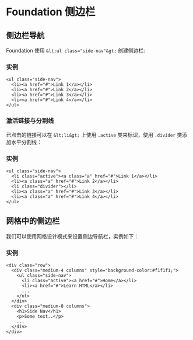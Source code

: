 # Foundation 侧边栏

## 侧边栏导航

Foundation 使用 `&lt;ul class="side-nav"&gt;` 创建侧边栏:

### 实例

```
<ul class="side-nav">
  <li><a href="#">Link 1</a></li>
  <li><a href="#">Link 2</a></li>
  <li><a href="#">Link 3</a></li>
  <li><a href="#">Link 4</a></li>
</ul>
```

### 激活链接与分割线

已点击的链接可以在 `&lt;li&gt;` 上使用 `.active` 类来标识，使用 `.divider` 类添加水平分割线：

### 实例

```
<ul class="side-nav">
  <li class="active"><a class="a" href="#">Link 1</a></li>
  <li><a class="a" href="#">Link 2</a></li>
  <li class="divider"></li>
  <li><a class="a" href="#">Link 3</a></li>
  <li><a class="a" href="#">Link 4</a></li>
</ul>
```

## 网格中的侧边栏

我们可以使用网格设计模式来设置侧边导航栏，实例如下：

### 实例

```
<div class="row">
  <div class="medium-4 columns" style="background-color:#f1f1f1;">
    <ul class="side-nav">
      <li class="active"><a href="#">Home</a></li>
      <li><a href="#">Learn HTML</a></li>
      ...
    </ul>
  </div>
  <div class="medium-8 columns">
    <h1>Side Nav</h1>
    <p>Some text..</p>
    ...
  </div>
</div>
```

